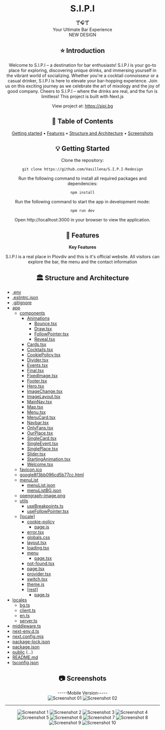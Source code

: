 <div align="center">
<h1 align="center">S.I.P.I</h1>
  🍸🎧🍸
  <br/>
 Your Ultimate Bar Experience
   <br/>
   NEW DESIGN

## ⭐️  Introduction

Welcome to S.I.P.I – a destination for bar enthusiasts! S.I.P.I is your go-to place for exploring, discovering unique drinks, and immersing yourself in the vibrant world of socializing. Whether you're a cocktail connoisseur or a casual drinker, S.I.P.I is here to elevate your bar-hopping experience. Join us on this exciting journey as we celebrate the art of mixology and the joy of good company. Cheers to S.I.P.I – where the drinks are real, and the fun is limitless!
This project is built with Next.js

View project at: https://sipi.bg


## 📜 Table of Contents
[Getting started](#getting-started) •
[Features](#features) •
[Structure and Architecture](#structure-and-architecture) •
[Screenshots](#screenshots)

## 💡 Getting Started
Clone the repository:
```
git clone https://github.com/Vasillena/S.I.P.I-Redesign
```
Run the following command to install all required packages and dependencies:
```
npm install
```
Run the following command to start the app in development mode:
```
npm run dev
```
Open http://localhost:3000 in your browser to view the application.

## 🧸 Features

**Key Features**

S.I.P.I is a real place in Plovdiv and this is it's official website. All visitors can explore the bar, the menu and the contact information

## 🏛️ Structure and Architecture
</div>

- [.env](./.env)
- [.eslintrc.json](./.eslintrc.json)
- [.gitignore](./.gitignore)
- [app](./app/)
  - [components](./app/components/)
    - [Animations](./app/components/Animations/)
      - [Bounce.tsx](./app/components/Animations/Bounce.tsx)
      - [Draw.tsx](./app/components/Animations/Draw.tsx)
      - [FollowPointer.tsx](./app/components/Animations/FollowPointer.tsx)
      - [Reveal.tsx](./app/components/Animations/Reveal.tsx)
    - [Cards.tsx](./app/components/Cards.tsx)
    - [Cocktails.tsx](./app/components/Cocktails.tsx)
    - [CookiePolicy.tsx](./app/components/CookiePolicy.tsx)
    - [Divider.tsx](./app/components/Divider.tsx)
    - [Events.tsx](./app/components/Events.tsx)
    - [Final.tsx](./app/components/Final.tsx)
    - [FixedImage.tsx](./app/components/FixedImage.tsx)
    - [Footer.tsx](./app/components/Footer.tsx)
    - [Hero.tsx](./app/components/Hero.tsx)
    - [ImageChange.tsx](./app/components/ImageChange.tsx)
    - [ImageLayout.tsx](./app/components/ImageLayout.tsx)
    - [MainNav.tsx](./app/components/MainNav.tsx)
    - [Map.tsx](./app/components/Map.tsx)
    - [Menu.tsx](./app/components/Menu.tsx)
    - [MenuCard.tsx](./app/components/MenuCard.tsx)
    - [Navbar.tsx](./app/components/Navbar.tsx)
    - [OnlyFans.tsx](./app/components/OnlyFans.tsx)
    - [OurPlace.tsx](./app/components/OurPlace.tsx)
    - [SingleCard.tsx](./app/components/SingleCard.tsx)
    - [SingleEvent.tsx](./app/components/SingleEvent.tsx)
    - [SinglePlace.tsx](./app/components/SinglePlace.tsx)
    - [Slider.tsx](./app/components/Slider.tsx)
    - [StartingAnimation.tsx](./app/components/StartingAnimation.tsx)
    - [Welcome.tsx](./app/components/Welcome.tsx)
  - [favicon.ico](./app/favicon.ico)
  - [google8f3bb096cd5b77cc.html](./app/google8f3bb096cd5b77cc.html)
  - [menuList](./app/menuList/)
    - [menuList.json](./app/menuList/menuList.json)
    - [menuListBG.json](./app/menuList/menuListBG.json)
  - [opengraph-image.png](./app/opengraph-image.png)
  - [utils](./app/utils/)
    - [useBreakpoints.ts](./app/utils/useBreakpoints.ts)
    - [useFollowPointer.tsx](./app/utils/useFollowPointer.tsx)
  - [[locale]](./app/%5Blocale%5D/)
    - [cookie-policy](./app/%5Blocale%5D/cookie-policy/)
      - [page.js](./app/%5Blocale%5D/cookie-policy/page.js)
    - [error.tsx](./app/%5Blocale%5D/error.tsx)
    - [globals.css](./app/%5Blocale%5D/globals.css)
    - [layout.tsx](./app/%5Blocale%5D/layout.tsx)
    - [loading.tsx](./app/%5Blocale%5D/loading.tsx)
    - [menu](./app/%5Blocale%5D/menu/)
      - [page.tsx](./app/%5Blocale%5D/menu/page.tsx)
    - [not-found.tsx](./app/%5Blocale%5D/not-found.tsx)
    - [page.tsx](./app/%5Blocale%5D/page.tsx)
    - [provider.tsx](./app/%5Blocale%5D/provider.tsx)
    - [switch.tsx](./app/%5Blocale%5D/switch.tsx)
    - [theme.js](./app/%5Blocale%5D/theme.js)
    - [[rest]](./app/%5Blocale%5D/%5Brest%5D/)
      - [page.ts](./app/%5Blocale%5D/%5Brest%5D/page.ts)
- [locales](./locales/)
  - [bg.ts](./locales/bg.ts)
  - [client.ts](./locales/client.ts)
  - [en.ts](./locales/en.ts)
  - [server.ts](./locales/server.ts)
- [middleware.ts](./middleware.ts)
- [next-env.d.ts](./next-env.d.ts)
- [next.config.mjs](./next.config.mjs)
- [package-lock.json](./package-lock.json)
- [package.json](./package.json)
- [public](./public/)
(...)
- [README.md](./README.md)
- [tsconfig.json](./tsconfig.json)



<div align="center">
  
## 📷 Screenshots


-----Mobile Version-----
  <br/>
![Screenshot 01](https://github.com/user-attachments/assets/56501ba4-34ac-457a-8e6f-32ba54c1faaf)
![Screenshot 02](https://github.com/user-attachments/assets/9768bba7-f483-46f7-a646-1353f5d900d3)

------------------------
![Screenshot 1](https://github.com/user-attachments/assets/21eb2dcc-d7e4-44c8-a829-68d7cc0dffcc)
![Screenshot 2](https://github.com/user-attachments/assets/391b91f9-ef45-4b16-9b0a-4077f8257c90)
![Screenshot 3](https://github.com/user-attachments/assets/e1d218f9-f503-4756-b7d2-189c7e5e0e9b)
![Screenshot 4](https://github.com/user-attachments/assets/3622a54c-5857-4673-bd44-b3e6d1e8b762)
![Screenshot 5](https://github.com/user-attachments/assets/7802d30c-d92e-4f93-98b2-3a98c0a1216b)
![Screenshot 6](https://github.com/user-attachments/assets/040c0f5a-413d-4f58-b3b4-f6105350736f)
![Screenshot 7](https://github.com/user-attachments/assets/b0ed8840-a550-40c3-848f-fec4cafcd4b6)
![Screenshot 8](https://github.com/user-attachments/assets/fca2f671-60ac-4915-afb9-3bcb85f2bcf6)
![Screenshot 9](https://github.com/user-attachments/assets/d5e2c737-309d-4b7c-b20b-af9a805aae4d)
![Screenshot 10](https://github.com/user-attachments/assets/b57d7d1e-1aa9-48c2-a523-898c5fff73de)


</div>
